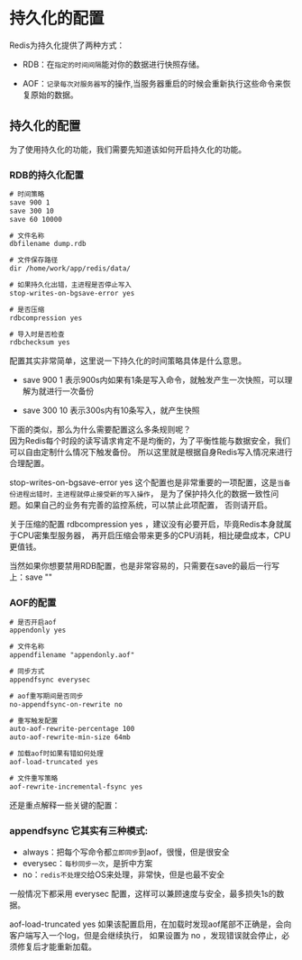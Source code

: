 

# 持久化的配置

Redis为持久化提供了两种方式：

- RDB：在`指定的时间间隔`能对你的数据进行快照存储。

- AOF：`记录每次对服务器写`的操作,当服务器重启的时候会重新执行这些命令来恢复原始的数据。

## 持久化的配置
为了使用持久化的功能，我们需要先知道该如何开启持久化的功能。

### RDB的持久化配置
```xml
# 时间策略
save 900 1
save 300 10
save 60 10000

# 文件名称
dbfilename dump.rdb

# 文件保存路径
dir /home/work/app/redis/data/

# 如果持久化出错，主进程是否停止写入
stop-writes-on-bgsave-error yes

# 是否压缩
rdbcompression yes

# 导入时是否检查
rdbchecksum yes
```
配置其实非常简单，这里说一下持久化的时间策略具体是什么意思。

- save 900 1 表示900s内如果有1条是写入命令，就触发产生一次快照，可以理解为就进行一次备份

- save 300 10 表示300s内有10条写入，就产生快照

下面的类似，那么为什么需要配置这么多条规则呢？    
因为Redis每个时段的读写请求肯定不是均衡的，为了平衡性能与数据安全，我们可以自由定制什么情况下触发备份。
所以这里就是根据自身Redis写入情况来进行合理配置。

stop-writes-on-bgsave-error yes 这个配置也是非常重要的一项配置，这是`当备份进程出错时，主进程就停止接受新的写入操作`，
是为了保护持久化的数据一致性问题。如果自己的业务有完善的监控系统，可以禁止此项配置， 否则请开启。

关于压缩的配置 rdbcompression yes ，建议没有必要开启，毕竟Redis本身就属于CPU密集型服务器，
再开启压缩会带来更多的CPU消耗，相比硬盘成本，CPU更值钱。

当然如果你想要禁用RDB配置，也是非常容易的，只需要在save的最后一行写上：save ""

### AOF的配置
```xml
# 是否开启aof
appendonly yes

# 文件名称
appendfilename "appendonly.aof"

# 同步方式
appendfsync everysec

# aof重写期间是否同步
no-appendfsync-on-rewrite no

# 重写触发配置
auto-aof-rewrite-percentage 100
auto-aof-rewrite-min-size 64mb

# 加载aof时如果有错如何处理
aof-load-truncated yes

# 文件重写策略
aof-rewrite-incremental-fsync yes
```
还是重点解释一些关键的配置：

### appendfsync  它其实有三种模式:

- always：把每个写命令都`立即同步`到aof，很慢，但是很安全
- everysec：`每秒同步一次`，是折中方案
- no：`redis不处理交`给OS来处理，非常快，但是也最不安全

一般情况下都采用 everysec 配置，这样可以兼顾速度与安全，最多损失1s的数据。

aof-load-truncated yes 如果该配置启用，在加载时发现aof尾部不正确是，会向客户端写入一个log，但是会继续执行，
如果设置为 no ，发现错误就会停止，必须修复后才能重新加载。